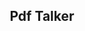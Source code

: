 <center style="display: flex; justify-content: center; align-items: center;">
  <h2>Pdf Talker</h2>
</center>
